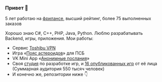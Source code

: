 ### Привет 👋

5 лет работаю на <a href="https://kwork.ru/user/antonrlsw2000">фрилансе</a>, высший рейтинг, более 75 выполненных заказов

Хорошо знаю C#, C++, PHP, Java, Python. Люблю разрабатывать Backend, игры, приложения. Мои работы:
- Сервис <a href="https://toshibuvpn.ru">Toshibu VPN</a>
- Игра «<a href="https://vk.com/app51606743">Пояс астероидов</a>» для ПСБ
- VK Mini App «<a href="https://vk.com/app51688072">Анонимные послания</a>»
- Своя <a href="https://vk.com/loopgamestudios">студия</a> по разработке игр, и <a href="https://vk.com/apps?act=apps&gid=187918743">16 опубликованных игр</a> от её лица (Суммарная аудитория 550 тысяч человек)
- И конечно же, репозитории ниже 👇

